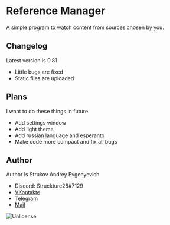 # Reference Manager
A simple program to watch content from sources chosen by you.

## Changelog
Latest version is 0.81
* Little bugs are fixed
* Static files are uploaded

## Plans
I want to do these things in future.
* Add settings window
* Add light theme
* Add russian language and esperanto
* Make code more compact and fix all bugs

## Author
Author is Strukov Andrey Evgenyevich

* Discord: Struckture28#7129
* [VKontakte](https://www.vk.com/struckture28)
* [Telegram](https://www.t.me/struckture28)
* [Mail](mailto:dufalak.strukov@yandex.ru)

![Unlicense](https://upload.wikimedia.org/wikipedia/commons/e/eb/PD-icon-black.svg)
